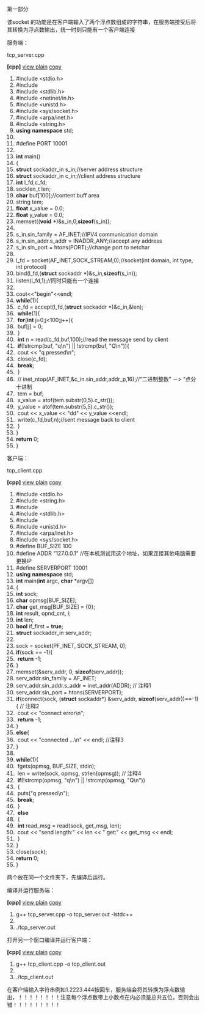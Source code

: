 第一部分

该socket 的功能是在客户端输入了两个浮点数组成的字符串，在服务端接受后将其转换为浮点数输出，统一时刻只能有一个客户端连接

服务端：

tcp_server.cpp

**[cpp]** [view plain](https://blog.csdn.net/deyuzhi/article/details/51725074#) [copy](https://blog.csdn.net/deyuzhi/article/details/51725074#)

1. \#include <stdio.h> 
2. \#include <iostream> 
3. \#include <stdlib.h> 
4. \#include <netinet/in.h> 
5. \#include <unistd.h> 
6. \#include <sys/socket.h> 
7. \#include <arpa/inet.h> 
8. \#include <string.h> 
9. **using** **namespace** std; 
10.  
11. \#define PORT 10001 
12.  
13. **int** main() 
14. { 
15.   **struct** sockaddr_in s_in;//server address structure 
16.   **struct** sockaddr_in c_in;//client address structure 
17.   **int** l_fd,c_fd; 
18.   socklen_t len; 
19.   **char** buf[100];//content buff area 
20.   string tem; 
21.   **float** x_value = 0.0; 
22.   **float** y_value = 0.0; 
23.   memset((**void** *)&s_in,0,**sizeof**(s_in)); 
24.  
25.   s_in.sin_family = AF_INET;//IPV4 communication domain 
26.   s_in.sin_addr.s_addr = INADDR_ANY;//accept any address 
27.   s_in.sin_port = htons(PORT);//change port to netchar 
28.  
29.   l_fd = socket(AF_INET,SOCK_STREAM,0);//socket(int domain, int type, int protocol) 
30.   bind(l_fd,(**struct** sockaddr *)&s_in,**sizeof**(s_in)); 
31.   listen(l_fd,1);//同时只能有一个连接 
32.  
33.   cout<<"begin"<<endl; 
34.   **while**(1){ 
35. ​    c_fd = accept(l_fd,(**struct** sockaddr *)&c_in,&len); 
36. ​    **while**(1){ 
37. ​      **for**(**int** j=0;j<100;j++){ 
38. ​        buf[j] = 0; 
39. ​      } 
40. ​      **int** n = read(c_fd,buf,100);//read the message send by client 
41. ​      **if**(!strcmp(buf, "q\n") || !strcmp(buf, "Q\n")){ 
42. ​        cout << "q pressed\n"; 
43. ​        close(c_fd); 
44. ​        **break**; 
45. ​      } 
46. ​      // inet_ntop(AF_INET,&c_in.sin_addr,addr_p,16);//“二进制整数” －> “点分十进制 
47. ​      tem = buf; 
48. ​      x_value = atof(tem.substr(0,5).c_str()); 
49. ​      y_value = atof(tem.substr(5,5).c_str()); 
50. ​      cout << x_value << "dd" << y_value <<endl; 
51. ​      write(c_fd,buf,n);//sent message back to client 
52. ​    } 
53.   } 
54.   **return** 0; 
55. } 

客户端：

tcp_client.cpp

**[cpp]** [view plain](https://blog.csdn.net/deyuzhi/article/details/51725074#) [copy](https://blog.csdn.net/deyuzhi/article/details/51725074#)

1. \#include <stdio.h> 
2. \#include <string.h> 
3. \#include <iostream> 
4. \#include <stdlib.h> 
5. \#include <string> 
6. \#include <unistd.h> 
7. \#include <arpa/inet.h> 
8. \#include <sys/socket.h> 
9. \#define BUF_SIZE 100 
10. \#define ADDR "127.0.0.1" //在本机测试用这个地址，如果连接其他电脑需要更换IP 
11. \#define SERVERPORT 10001 
12. **using** **namespace** std; 
13. **int** main(**int** argc, **char** *argv[]) 
14. { 
15.   **int** sock; 
16.   **char** opmsg[BUF_SIZE]; 
17.   **char** get_msg[BUF_SIZE] = {0}; 
18.   **int** result, opnd_cnt, i; 
19.   **int** len; 
20.   **bool** if_first = **true**; 
21.   **struct** sockaddr_in serv_addr; 
22.  
23.   sock = socket(PF_INET, SOCK_STREAM, 0); 
24.   **if**(sock == -1){ 
25. ​    **return** -1; 
26.   } 
27.   memset(&serv_addr, 0, **sizeof**(serv_addr)); 
28.   serv_addr.sin_family = AF_INET; 
29.   serv_addr.sin_addr.s_addr = inet_addr(ADDR); // 注释1 
30.   serv_addr.sin_port = htons(SERVERPORT); 
31.   **if**(connect(sock, (**struct** sockaddr*) &serv_addr, **sizeof**(serv_addr))==-1){ // 注释2 
32. ​    cout << "connect error\n"; 
33. ​    **return** -1; 
34.   } 
35.   **else**{ 
36. ​    cout << "connected ...\n" << endl; //注释3 
37.   } 
38.  
39.   **while**(1){ 
40. ​    fgets(opmsg, BUF_SIZE, stdin);     
41. ​    len = write(sock, opmsg, strlen(opmsg)); // 注释4 
42. ​    **if**(!strcmp(opmsg, "q\n") || !strcmp(opmsg, "Q\n")) 
43. ​    { 
44. ​      puts("q pressed\n"); 
45. ​      **break**; 
46. ​    } 
47. ​    **else** 
48. ​    { 
49. ​      **int** read_msg = read(sock, get_msg, len); 
50. ​      cout << "send length:" << len << " get:" << get_msg << endl; 
51. ​    } 
52.   } 
53.   close(sock); 
54.   **return** 0; 
55. } 

两个放在同一个文件夹下，先编译后运行。

编译并运行服务端：

**[cpp]** [view plain](https://blog.csdn.net/deyuzhi/article/details/51725074#) [copy](https://blog.csdn.net/deyuzhi/article/details/51725074#)

1. g++ tcp_server.cpp -o tcp_server.out -lstdc++ 
2.  
3. ./tcp_server.out 





打开另一个窗口编译并运行客户端：

**[cpp]** [view plain](https://blog.csdn.net/deyuzhi/article/details/51725074#) [copy](https://blog.csdn.net/deyuzhi/article/details/51725074#)

1. g++ tcp_client.cpp -o tcp_client.out 
2.  
3. ./tcp_client.out 



在客户端输入字符串例如1.2223.444按回车，服务端会将其转换为浮点数输出，！！！！！！！！注意每个浮点数带上小数点在内必须是总共五位，否则会出错！！！！！！！！！